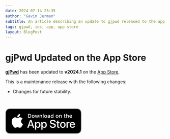 ```yaml
---
date: 2024-07-14 23:35
author: "Gavin Jerman"
subtitle: An article describing an update to gjpwd released to the app store.
tags: gjpwd, ios, app, app store
layout: BlogPost
---
```


# gjPwd Updated on the App Store

[**gjPwd**](/projects/gjPwd) has been updated to **v2024.1** on the [App Store](https://apps.apple.com/gb/app/gjpwd/id1532589670?platform=iphone).

This is a maintenance release with the following changes:
- Changes for future stability.
<br>

[![download](/images/Download_on_the_App_Store_Badge_US-UK_RGB_blk_092917.svg)](https://apps.apple.com/gb/app/gjpwd/id1532589670?platform=iphone)
